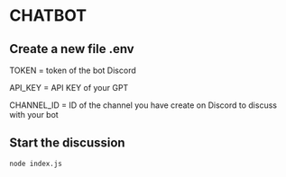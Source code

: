 # CHATBOT
## Create a new file .env

TOKEN = token of the bot Discord

API_KEY = API KEY of your GPT

CHANNEL_ID = ID of the channel you have create on Discord to discuss with your bot

## Start the discussion
```
node index.js
```
